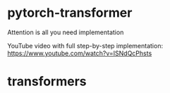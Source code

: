 # pytorch-transformer
Attention is all you need implementation

YouTube video with full step-by-step implementation: https://www.youtube.com/watch?v=ISNdQcPhsts

# transformers
